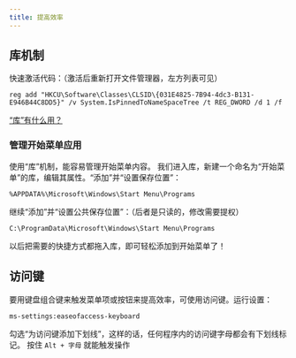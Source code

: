 ```yaml
---
title: 提高效率
---
```


## 库机制

快速激活代码：（激活后重新打开文件管理器，左方列表可见）

    reg add "HKCU\Software\Classes\CLSID\{031E4825-7B94-4dc3-B131-E946B44C8DD5}" /v System.IsPinnedToNameSpaceTree /t REG_DWORD /d 1 /f

[“库”有什么用？](https://sspai.com/post/41297)

### 管理开始菜单应用

使用“库”机制，能容易管理开始菜单内容。
我们进入库，新建一个命名为“开始菜单”的库，编辑其属性。“添加”并“设置保存位置”：

    %APPDATA%\Microsoft\Windows\Start Menu\Programs

继续“添加”并“设置公共保存位置”：（后者是只读的，修改需要提权）

    C:\ProgramData\Microsoft\Windows\Start Menu\Programs

以后把需要的快捷方式都拖入库，即可轻松添加到开始菜单了！

## 访问键

要用键盘组合键来触发菜单项或按钮来提高效率，可使用访问键。运行设置：

    ms-settings:easeofaccess-keyboard

勾选“为访问键添加下划线”，这样的话，任何程序内的访问键字母都会有下划线标记。
按住 `Alt + 字母` 就能触发操作
